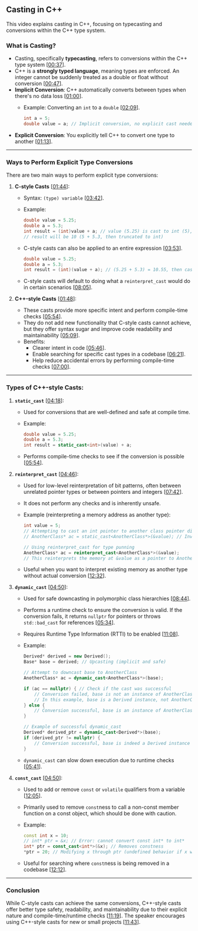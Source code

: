 ## Casting in C++

This video explains casting in C++, focusing on typecasting and conversions within the C++ type system.

### What is Casting?

  * Casting, specifically **typecasting**, refers to conversions within the C++ type system \[[00:37](http://www.youtube.com/watch?v=pWZS1MtxI-A&t=37)\].
  * C++ is a **strongly typed language**, meaning types are enforced. An integer cannot be suddenly treated as a double or float without conversion \[[00:47](http://www.youtube.com/watch?v=pWZS1MtxI-A&t=47)\].
  * **Implicit Conversion**: C++ automatically converts between types when there's no data loss \[[01:00](http://www.youtube.com/watch?v=pWZS1MtxI-A&t=60)\].
      * Example: Converting an `int` to a `double` \[[02:09](http://www.youtube.com/watch?v=pWZS1MtxI-A&t=129)\].

        ```cpp
        int a = 5;
        double value = a; // Implicit conversion, no explicit cast needed
        ```
  * **Explicit Conversion**: You explicitly tell C++ to convert one type to another \[[01:13](http://www.youtube.com/watch?v=pWZS1MtxI-A&t=73)\].

-----

### Ways to Perform Explicit Type Conversions

There are two main ways to perform explicit type conversions:

1.  **C-style Casts** \[[01:44](http://www.youtube.com/watch?v=pWZS1MtxI-A&t=104)\]:

      * Syntax: `(type) variable` \[[03:42](http://www.youtube.com/watch?v=pWZS1MtxI-A&t=222)\].

      * Example:

        ```cpp
        double value = 5.25;
        double a = 5.3;
        int result = (int)value + a; // value (5.25) is cast to int (5), then added to a (5.3)
        // result will be 10 (5 + 5.3, then truncated to int)
        ```

      * C-style casts can also be applied to an entire expression \[[03:53](http://www.youtube.com/watch?v=pWZS1MtxI-A&t=233)\].

        ```cpp
        double value = 5.25;
        double a = 5.3;
        int result = (int)(value + a); // (5.25 + 5.3) = 10.55, then cast to int (10)
        ```

      * C-style casts will default to doing what a `reinterpret_cast` would do in certain scenarios \[[08:05](http://www.youtube.com/watch?v=pWZS1MtxI-A&t=485)\].

2.  **C++-style Casts** \[[01:48](http://www.youtube.com/watch?v=pWZS1MtxI-A&t=108)\]:

      * These casts provide more specific intent and perform compile-time checks \[[05:54](http://www.youtube.com/watch?v=pWZS1MtxI-A&t=354)\].
      * They do not add new functionality that C-style casts cannot achieve, but they offer syntax sugar and improve code readability and maintainability \[[05:09](http://www.youtube.com/watch?v=pWZS1MtxI-A&t=309)\].
      * Benefits:
          * Clearer intent in code \[[05:46](http://www.youtube.com/watch?v=pWZS1MtxI-A&t=346)\].
          * Enable searching for specific cast types in a codebase \[[06:21](http://www.youtube.com/watch?v=pWZS1MtxI-A&t=381)\].
          * Help reduce accidental errors by performing compile-time checks \[[07:00](http://www.youtube.com/watch?v=pWZS1MtxI-A&t=420)\].

-----

### Types of C++-style Casts:

1.  **`static_cast`** \[[04:18](http://www.youtube.com/watch?v=pWZS1MtxI-A&t=258)\]:

      * Used for conversions that are well-defined and safe at compile time.

      * Example:

        ```cpp
        double value = 5.25;
        double a = 5.3;
        int result = static_cast<int>(value) + a;
        ```

      * Performs compile-time checks to see if the conversion is possible \[[05:54](http://www.youtube.com/watch?v=pWZS1MtxI-A&t=354)\].

2.  **`reinterpret_cast`** \[[04:46](http://www.youtube.com/watch?v=pWZS1MtxI-A&t=286)\]:

      * Used for low-level reinterpretation of bit patterns, often between unrelated pointer types or between pointers and integers \[[07:42](http://www.youtube.com/watch?v=pWZS1MtxI-A&t=462)\].

      * It does not perform any checks and is inherently unsafe.

      * Example (reinterpreting a memory address as another type):

        ```cpp
        int value = 5;
        // Attempting to cast an int pointer to another class pointer directly will result in an error
        // AnotherClass* ac = static_cast<AnotherClass*>(&value); // Invalid type conversion

        // Using reinterpret_cast for type punning
        AnotherClass* ac = reinterpret_cast<AnotherClass*>(&value);
        // This reinterprets the memory at &value as a pointer to AnotherClass, no error at compile time
        ```

      * Useful when you want to interpret existing memory as another type without actual conversion \[[12:32](http://www.youtube.com/watch?v=pWZS1MtxI-A&t=752)\].

3.  **`dynamic_cast`** \[[04:50](http://www.youtube.com/watch?v=pWZS1MtxI-A&t=290)\]:

      * Used for safe downcasting in polymorphic class hierarchies \[[08:44](http://www.youtube.com/watch?v=pWZS1MtxI-A&t=524)\].

      * Performs a runtime check to ensure the conversion is valid. If the conversion fails, it returns `nullptr` for pointers or throws `std::bad_cast` for references \[[05:34](http://www.youtube.com/watch?v=pWZS1MtxI-A&t=334)\].

      * Requires Runtime Type Information (RTTI) to be enabled \[[11:08](http://www.youtube.com/watch?v=pWZS1MtxI-A&t=668)\].

      * Example:

        ```cpp
        Derived* derived = new Derived();
        Base* base = derived; // Upcasting (implicit and safe)

        // Attempt to downcast base to AnotherClass
        AnotherClass* ac = dynamic_cast<AnotherClass*>(base);

        if (ac == nullptr) { // Check if the cast was successful
            // Conversion failed, base is not an instance of AnotherClass
            // In this example, base is a Derived instance, not AnotherClass
        } else {
            // Conversion successful, base is an instance of AnotherClass
        }

        // Example of successful dynamic_cast
        Derived* derived_ptr = dynamic_cast<Derived*>(base);
        if (derived_ptr != nullptr) {
            // Conversion successful, base is indeed a Derived instance
        }
        ```

      * `dynamic_cast` can slow down execution due to runtime checks \[[05:41](http://www.youtube.com/watch?v=pWZS1MtxI-A&t=341)\].

4.  **`const_cast`** \[[04:50](http://www.youtube.com/watch?v=pWZS1MtxI-A&t=290)\]:

      * Used to add or remove `const` or `volatile` qualifiers from a variable \[[12:05](http://www.youtube.com/watch?v=pWZS1MtxI-A&t=725)\].

      * Primarily used to remove `const`ness to call a non-const member function on a const object, which should be done with caution.

      * Example:

        ```cpp
        const int x = 10;
        // int* ptr = &x; // Error: cannot convert const int* to int*
        int* ptr = const_cast<int*>(&x); // Removes constness
        *ptr = 20; // Modifying x through ptr (undefined behavior if x was truly const)
        ```

      * Useful for searching where `const`ness is being removed in a codebase \[[12:12](http://www.youtube.com/watch?v=pWZS1MtxI-A&t=732)\].

-----

### Conclusion

While C-style casts can achieve the same conversions, C++-style casts offer better type safety, readability, and maintainability due to their explicit nature and compile-time/runtime checks \[[11:19](http://www.youtube.com/watch?v=pWZS1MtxI-A&t=679)\]. The speaker encourages using C++-style casts for new or small projects \[[11:43](http://www.youtube.com/watch?v=pWZS1MtxI-A&t=703)\].
